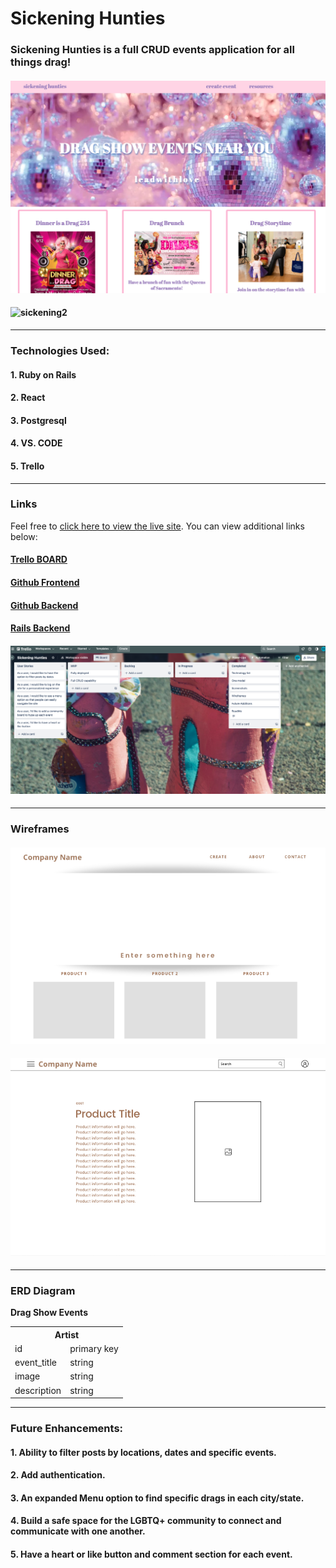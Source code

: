
# Sickening Hunties

### Sickening Hunties is a full CRUD events application for all things drag! 

#### ![sickening1](./img/index.png)
#### ![sickening2](./img/loop3.png)

---

### Technologies Used:
#### 1. Ruby on Rails
#### 2. React
#### 3. Postgresql
#### 4. VS. CODE
#### 5. Trello

---

### Links
Feel free to [click here to view the live site](https://steady-sunburst-26c1a0.netlify.app/). You can view additional links below:

#### [Trello BOARD](https://trello.com/b/HsiSEePZ/sickening-hunties)
#### [Github Frontend](https://github.com/ellzmarie/sickening-rails-react-frontend)
#### [Github Backend](https://github.com/ellzmarie/sickening-rails-react-backend)
#### [Rails Backend](https://sickening-rails-react-backend.onrender.com/events)

#### ![Trello](img/Trello.png)
---

### Wireframes 
#### ![wireframe1](img/wireframe1.png)
#### ![wireframe2](img/wireframe2.png)

---

### ERD Diagram 

**Drag Show Events**

<table>
  <th colspan="2" style="text-align:center">Artist</th>
  <tr>
    <td>id</td>
    <td>primary key</td>
  </tr>
  <tr>
    <td>event_title</td>
    <td>string</td>
  </tr>
  <tr>
    <td>image</td>
    <td>string</td>
  </tr>
  <tr>
    <td>description</td>
    <td>string</td>
</table>

---

### Future Enhancements: 
#### 1. Ability to filter posts by locations, dates and specific events.
#### 2. Add authentication. 
#### 3. An expanded Menu option to find specific drags in each city/state.
#### 4. Build a safe space for the LGBTQ+ community to connect and communicate with one another.
#### 5. Have a heart or like button and comment section for each event.
